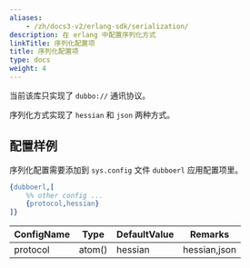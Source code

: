 ```yaml
---
aliases:
    - /zh/docs3-v2/erlang-sdk/serialization/
description: 在 erlang 中配置序列化方式
linkTitle: 序列化配置项
title: 序列化配置项
type: docs
weight: 4
---
```



当前该库只实现了 `dubbo://` 通讯协议。

序列化方式实现了 `hessian` 和 `json` 两种方式。

## 配置样例

序列化配置需要添加到 `sys.config` 文件 `dubboerl` 应用配置项里。

```erlang
{dubboerl,[
	%% other config ...
	{protocol,hessian}
]}
```
 
| ConfigName | Type | DefaultValue | Remarks |
| --- | --- | --- | --- |
| protocol | atom() | hessian | hessian,json |